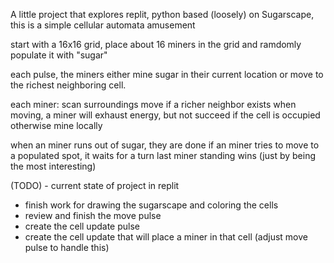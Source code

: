 A little project that explores replit, python
based (loosely) on Sugarscape, this is a simple
cellular automata amusement

start with a 16x16 grid, place about 16 miners
in the grid and ramdomly populate it with "sugar"

each pulse, the miners either mine sugar in their
current location or move to the richest neighboring
cell. 

each miner:
  scan surroundings
  move if a richer neighbor exists
  when moving, a miner will exhaust energy, but not succeed if the cell is occupied
  otherwise mine locally

when an miner runs out of sugar, they are done
if an miner tries to move to a populated spot, it waits for a turn
last miner standing wins (just by being the most interesting)

(TODO) - current state of project in replit

 - finish work for drawing the sugarscape and coloring the cells
 - review and finish the move pulse
 - create the cell update pulse
 - create the cell update that will place a miner in that cell (adjust move pulse to handle this)
